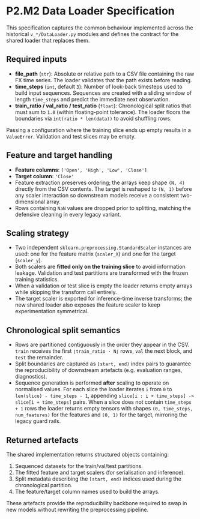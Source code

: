 # P2.M2 Data Loader Specification

This specification captures the common behaviour implemented across the
historical `v_*/DataLoader.py` modules and defines the contract for the shared
loader that replaces them.

## Required inputs

* **file_path** (`str`): Absolute or relative path to a CSV file containing the
  raw FX time series. The loader validates that the path exists before reading.
* **time_steps** (`int`, default `3`): Number of look-back timesteps used to
  build input sequences. Sequences are created with a sliding window of length
  `time_steps` and predict the immediate next observation.
* **train_ratio / val_ratio / test_ratio** (`float`): Chronological split ratios
  that must sum to `1.0` (within floating-point tolerance). The loader floors
  the boundaries via `int(ratio * len(data))` to avoid shuffling rows.

Passing a configuration where the training slice ends up empty results in a
`ValueError`. Validation and test slices may be empty.

## Feature and target handling

* **Feature columns**: `['Open', 'High', 'Low', 'Close']`
* **Target column**: `'Close'`
* Feature extraction preserves ordering; the arrays keep shape `(N, 4)`
  directly from the CSV contents. The target is reshaped to `(N, 1)` before any
  scaler interaction so downstream models receive a consistent two-dimensional
  array.
* Rows containing `NaN` values are dropped prior to splitting, matching the
  defensive cleaning in every legacy variant.

## Scaling strategy

* Two independent `sklearn.preprocessing.StandardScaler` instances are used:
  one for the feature matrix (`scaler_X`) and one for the target (`scaler_y`).
* Both scalers are **fitted only on the training slice** to avoid information
  leakage. Validation and test partitions are transformed with the frozen
  training statistics.
* When a validation or test slice is empty the loader returns empty arrays while
  skipping the transform call entirely.
* The target scaler is exported for inference-time inverse transforms; the new
  shared loader also exposes the feature scaler to keep experimentation
  symmetrical.

## Chronological split semantics

* Rows are partitioned contiguously in the order they appear in the CSV.
  `train` receives the first `⌊train_ratio · N⌋` rows, `val` the next block, and
  `test` the remainder.
* Split boundaries are captured as `[start, end)` index pairs to guarantee the
  reproducibility of downstream artefacts (e.g. evaluation ranges, diagnostics).
* Sequence generation is performed **after** scaling to operate on normalised
  values. For each slice the loader iterates `i` from `0` to
  `len(slice) - time_steps - 1`, appending
  `slice[i : i + time_steps] -> slice[i + time_steps]` pairs. When a slice does
  not contain `time_steps + 1` rows the loader returns empty tensors with shapes
  `(0, time_steps, num_features)` for the features and `(0, 1)` for the target,
  mirroring the legacy guard rails.

## Returned artefacts

The shared implementation returns structured objects containing:

1. Sequenced datasets for the train/val/test partitions.
2. The fitted feature and target scalers (for serialisation and inference).
3. Split metadata describing the `[start, end)` indices used during the
   chronological partition.
4. The feature/target column names used to build the arrays.

These artefacts provide the reproducibility backbone required to swap in new
models without rewriting the preprocessing pipeline.
